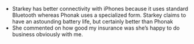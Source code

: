 - Starkey has better connectivity with iPhones because it uses standard Bluetooth whereas Phonak uses a specialized form. Starkey claims to have an astounding battery life, but certainly better than Phonak
- She commented on how good my insurance was she’s happy to do business obviously with me.